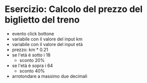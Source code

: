 # Esercizio: Calcolo del prezzo del biglietto del treno

- evento click bottone
- variabile con il valore del input km
- variabile con il valore del input età
- prezzo: km * 0.21
- se l'età è sotto i 18
    - sconto 20%
- se l'età è sopra i 64
    - sconto 40%
- arrotondare a massimo due decimali